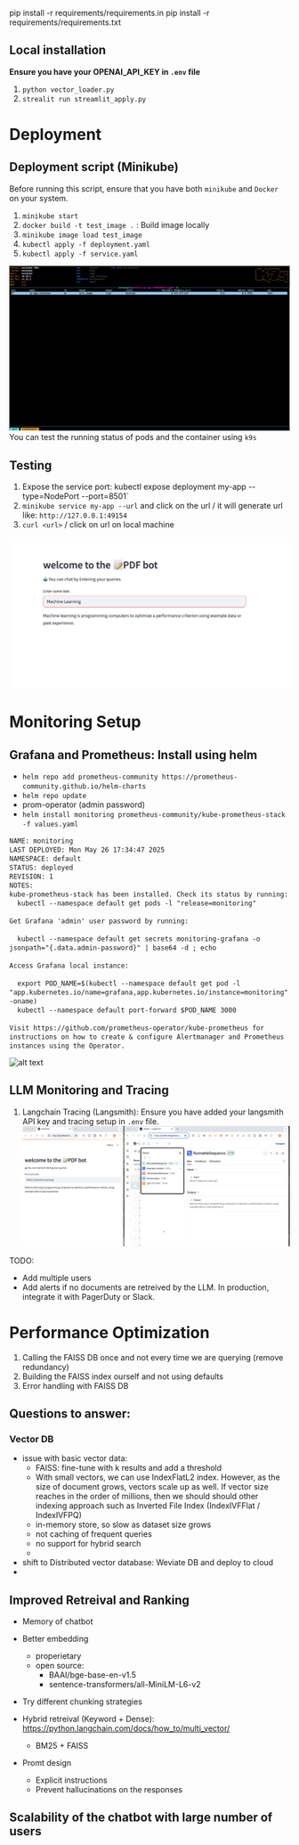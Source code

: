 pip install -r requirements/requirements.in
pip install -r requirements/requirements.txt


## Local installation

**Ensure you have your OPENAI_API_KEY in `.env` file**
1. `python vector_loader.py`
2. `strealit run streamlit_apply.py`


# Deployment
## Deployment script (Minikube)
Before running this script, ensure that you have both `minikube` and `Docker` on your system.
1. `minikube start`
2. `docker build -t test_image .` : Build image locally
3. `minikube image load test_image`
4. `kubectl apply -f deployment.yaml`
5. `kubectl apply -f service.yaml`

![alt text](images/image.png) You can test the running status of pods and the container using `k9s`



## Testing
1. Expose the service port: kubectl expose deployment my-app --type=NodePort --port=8501`
2. `minikube service my-app --url` and click on the url / it will generate url like: `http://127.0.0.1:49154`
3. `curl <url>` / click on url on local machine

![alt text](images/streamlit.png)


# Monitoring Setup

## Grafana and Prometheus: Install using helm
- `helm repo add prometheus-community https://prometheus-community.github.io/helm-charts`
- `helm repo update`
- prom-operator (admin password)
- `helm install monitoring prometheus-community/kube-prometheus-stack -f values.yaml`
```
NAME: monitoring
LAST DEPLOYED: Mon May 26 17:34:47 2025
NAMESPACE: default
STATUS: deployed
REVISION: 1
NOTES:
kube-prometheus-stack has been installed. Check its status by running:
  kubectl --namespace default get pods -l "release=monitoring"

Get Grafana 'admin' user password by running:

  kubectl --namespace default get secrets monitoring-grafana -o jsonpath="{.data.admin-password}" | base64 -d ; echo

Access Grafana local instance:

  export POD_NAME=$(kubectl --namespace default get pod -l "app.kubernetes.io/name=grafana,app.kubernetes.io/instance=monitoring" -oname)
  kubectl --namespace default port-forward $POD_NAME 3000

Visit https://github.com/prometheus-operator/kube-prometheus for instructions on how to create & configure Alertmanager and Prometheus instances using the Operator.
```
![alt text](image.png)


## LLM Monitoring and Tracing
1. Langchain Tracing (Langsmith): Ensure you have added your langsmith API key and tracing setup in `.env` file.
![alt text](images/Langchain.png)




TODO: 
- Add multiple users
- Add alerts if no documents are retreived by the LLM. In production, integrate it with PagerDuty or Slack.

# Performance Optimization

1. Calling the FAISS DB once and not every time we are querying  (remove redundancy)
2. Building the FAISS index ourself and not using defaults
3. Error handling with FAISS DB
## Questions to answer:

### Vector DB
- issue with basic vector data: 
  - FAISS: fine-tune with k results and add a threshold
  - With small vectors, we can use IndexFlatL2 index. However, as the size of document grows, vectors scale up as well. If vector size reaches in the order of millions, then we should should other indexing approach such as Inverted File Index (IndexIVFFlat / IndexIVFPQ)
  - in-memory store, so slow as dataset size grows
  - not caching of frequent queries
  - no support for hybrid search
  -
- shift to Distributed vector database: Weviate DB and deploy to cloud
- 
## Improved Retreival and Ranking
- Memory of chatbot
- Better embedding 
  - properietary
  - open source:
      - BAAI/bge-base-en-v1.5 
      - sentence-transformers/all-MiniLM-L6-v2

- Try different chunking strategies
- Hybrid retreival (Keyword + Dense): https://python.langchain.com/docs/how_to/multi_vector/
  - BM25 + FAISS 


- Promt design 
  - Explicit instructions
  - Prevent hallucinations on the responses

## Scalability of the chatbot with large number of users
